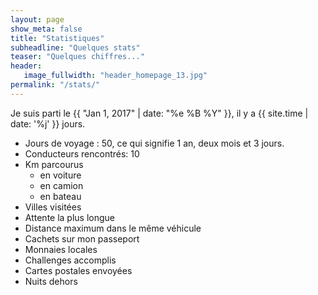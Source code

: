 ```yaml
---
layout: page
show_meta: false
title: "Statistiques"
subheadline: "Quelques stats"
teaser: "Quelques chiffres..."
header:
   image_fullwidth: "header_homepage_13.jpg"
permalink: "/stats/"
---
```


Je suis parti le {{ "Jan 1, 2017" | date: "%e %B %Y" }}, il y a {{ site.time | date: '%j' }} jours.

<ul>
<li>Jours de voyage : 50, ce qui signifie 1 an, deux mois et 3 jours.</li>
<li>Conducteurs rencontrés: 10</li>
<li>Km parcourus
<ul>
<li>en voiture</li>
<li>en camion</li>
<li>en bateau</li>
</ul>
</li>
<li>Villes visitées</li>
<li>Attente la plus longue</li>
<li>Distance maximum dans le même véhicule</li>
<li>Cachets sur mon passeport</li>
<li>Monnaies locales</li>
<li>Challenges accomplis</li>
<li>Cartes postales envoyées</li>
<li>Nuits dehors</li>
</ul>
